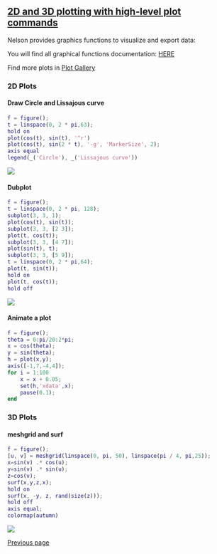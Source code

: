 ## [2D and 3D plotting with high-level plot commands](PLOTS.md)

Nelson provides graphics functions to visualize and export data:

You will find all graphical functions documentation: [HERE](https://nelson-numerical-software.github.io/nelson-website/help/en_US/chapter_graphics.html)

Find more plots in [Plot Gallery](PLOT_GALLERY.md)

### 2D Plots

#### Draw Circle and Lissajous curve

```matlab
f = figure();
t = linspace(0, 2 * pi,63);
hold on
plot(cos(t), sin(t), '^r')
plot(cos(t), sin(2 * t), '-g', 'MarkerSize', 2);
axis equal
legend(_('Circle'), _('Lissajous curve'))
```

<img src="https://github.com/Nelson-numerical-software/nelson-website/raw/master/images/plot-2D-1.svg">

#### Dubplot

```matlab
f = figure();
t = linspace(0, 2 * pi, 128);
subplot(3, 3, 1);
plot(cos(t), sin(t));
subplot(3, 3, [2 3]);
plot(t, cos(t));
subplot(3, 3, [4 7]);
plot(sin(t), t);
subplot(3, 3, [5 9]);
t = linspace(0, 2 * pi,64);
plot(t, sin(t));
hold on
plot(t, cos(t));
hold off
```

<img src="https://github.com/Nelson-numerical-software/nelson-website/raw/master/images/plot-2D-2.svg">

#### Animate a plot

```matlab
f = figure();
theta = 0:pi/20:2*pi;
x = cos(theta);
y = sin(theta);
h = plot(x,y);
axis([-1,7,-4,4]);
for i = 1:100
    x = x + 0.05;
    set(h,'xdata',x);
    pause(0.1);
end
```

### 3D Plots

#### meshgrid and surf

```matlab
f = figure();
[u, v] = meshgrid(linspace(0, pi, 50), linspace(pi / 4, pi,25));
x=sin(v) .* cos(u);
y=sin(v) .* sin(u);
z=cos(v);
surf(x,y,z,x);
hold on
surf(x, -y, z, rand(size(z)));
hold off
axis equal;
colormap(autumn)
```

<img src="https://github.com/Nelson-numerical-software/nelson-website/raw/master/images/plot-3D-1.svg">

[Previous page](FEATURES.md)
